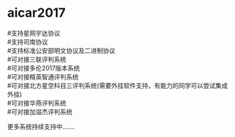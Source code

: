 # aicar2017<br>
#支持星网宇达协议<br>
#支持司南协议<br>
#支持标准公安部明文协议及二进制协议<br>
#可对接三联评判系统<br>
#可对接多伦2017版本系统<br>
#可对接精英智通评判系统<br>
#可对接北方星空科目三评判系统(需要外挂软件支持，有能力的同学可以尝试集成外挂)<br>
#可对接华燕评判系统<br>
#可对接加滋杰评判系统<br>

更多系统持续支持中.......
